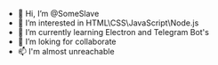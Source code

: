 - 👋 Hi, I’m @SomeSlave
- 👀 I’m interested in HTML\CSS\JavaScript\Node.js
- 🌱 I’m currently learning Electron and Telegram Bot's
- 💞️ I’m loking for collaborate
- 📫 I'm almost unreachable

<!---
SomeSlave/SomeSlave is a ✨ special ✨ repository because its `README.md` (this file) appears on your GitHub profile.
You can click the Preview link to take a look at your changes.
--->
